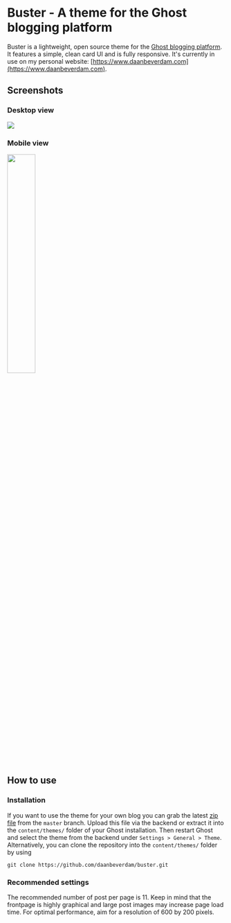 # Buster - A theme for the Ghost blogging platform

Buster is a lightweight, open source theme for the [Ghost blogging platform](https://ghost.org/). It features a simple, clean card UI and is fully responsive. It's currently in use on my personal website: [https://www.daanbeverdam.com](https://www.daanbeverdam.com).

## Screenshots

### Desktop view

<img src="https://www.daanbeverdam.com/files/images/buster-theme-for-ghost-desktop.png"></img>

### Mobile view

<img src="https://www.daanbeverdam.com/files/images/buster-theme-for-ghost-mobile.png" width="36%"></img>

## How to use

### Installation

If you want to use the theme for your own blog you can grab the latest [zip file](https://github.com/daanbeverdam/buster/archive/master.zip) from the `master` branch. Upload this file via the backend or extract it into the `content/themes/` folder of your Ghost installation. Then restart Ghost and select the theme from the backend under `Settings > General > Theme`.
Alternatively, you can clone the repository into the `content/themes/` folder by using

```
git clone https://github.com/daanbeverdam/buster.git
```

### Recommended settings

The recommended number of post per page is 11. Keep in mind that the frontpage is highly graphical and large post images may increase page load time. For optimal performance, aim for a resolution of 600 by 200 pixels.
